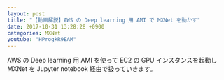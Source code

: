 ```yaml
---
layout: post
title: "【動画解説】AWS の Deep learning 用 AMI で MXNet を動かす"
date: 2017-10-31 13:28:28 +0900
categories: MXNet
youtube: "HProgkR9EAM"
---
```


AWS の Deep learning 用 AMI を使って EC2 の GPU インスタンスを起動し MXNet を Jupyter notebook 経由で扱っていきます。

<amp-gist
  data-gistid="f7db4fe43559110f5e3b2fd65e70cc7f"
  layout="fixed-height"
  height="225">
</amp-gist>
